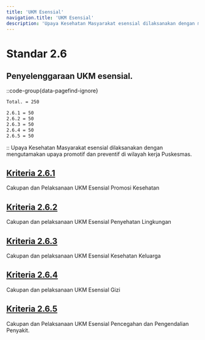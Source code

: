 ```yaml
---
title: 'UKM Esensial'
navigation.title: 'UKM Esensial'
description: 'Upaya Kesehatan Masyarakat esensial dilaksanakan dengan mengutamakan upaya promotif dan preventif di wilayah kerja Puskesmas.'
---
```


# Standar 2.6 
## Penyelenggaraan UKM esensial. 
::code-group{data-pagefind-ignore}
```bash [Nilai]
Total. = 250
```
```bash [Kriteria]
2.6.1 = 50
2.6.2 = 50
2.6.3 = 50
2.6.4 = 50
2.6.5 = 50
```
::
Upaya Kesehatan Masyarakat esensial dilaksanakan dengan mengutamakan upaya promotif dan preventif di wilayah kerja Puskesmas. 
 
## [Kriteria 2.6.1](/2/6/1) 
Cakupan dan Pelaksanaan UKM Esensial Promosi Kesehatan 

## [Kriteria 2.6.2](/2/6/2) 
Cakupan dan pelaksanaan UKM Esensial Penyehatan Lingkungan 

## [Kriteria 2.6.3 ](/2/6/3)
Cakupan dan pelaksanaan UKM Esensial Kesehatan Keluarga 

## [Kriteria 2.6.4 ](/2/6/4)
Cakupan dan pelaksanaan UKM Esensial Gizi 

## [Kriteria 2.6.5 ](/2/6/5)
Cakupan dan Pelaksanaan UKM Esensial Pencegahan dan Pengendalian Penyakit. 


